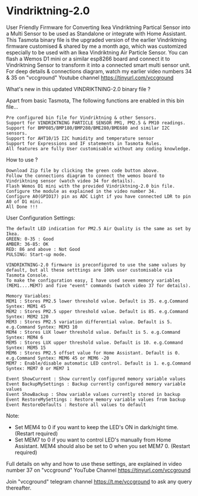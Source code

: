 # Vindriktning-2.0
User Friendly Firmware for Converting Ikea Vindriktning Partical Sensor into a Multi Sensor to be used as Standalone or integrate with Home Assistant.
This Tasmota binary file is the upgraded version of the earlier Vindriktning firmware customised & shared by me a month ago, which was customized especially to be used with an Ikea Vindriktning Air Particle Sensor. You can flash a Wemos D1 mini or a similar esp8266 board and connect it to Vindriktning Sensor to transform it into a connected smart multi sensor unit. For deep details & connections diagram, watch my earlier video numbers 34 & 35 on "vccground" Youtube channel https://tinyurl.com/vccground

What's new in this updated VINDRIKTNING-2.0 binary file ?

Apart from basic Tasmota, The following functions are enabled in this bin file...

    Pre configured bin file for Vindriktning & other Sensors.
    Support for VINDRIKTNING PARTICLE SENSOR PM1, PM2.5 & PM10 readings.
    Support for BMP085/BMP180/BMP280/BME280/BME680 and similar I2C sensors.
    Support for AHT10/15 I2C humidity and temperature sensor
    Support for Expressions and IF statements in Tasmota Rules.
    All features are fully User customisable without any coding knowledge.
   
How to use ?

    Download Zip file by clicking the green code button above.
    Follow the connections diagram to connect the wemos board to Vindriktning sensor (watch video 34 for details).
    Flash Wemos D1 mini with the provided Vindriktning-2.0 bin file.
    Configure the module as explained in the video number 34.
    Configure A0(GPIO17) pin as ADC Light if you have connected LDR to pin A0 of D1 mini.
    All Done !!!
    
User Configuration Settings:
    
    The default LED indication for PM2.5 Air Quality is the same as set by Ikea.
    GREEN: 0-35 : Good
    AMBER: 36-85: OK
    RED: 86 and above : Not Good
    PULSING: Start-up mode.
    
    VINDRIKTNING-2.0 firmware is preconfigured to use the same values by default, but all these setttings are 100% user customisable via Tasmota Console.
    To make the configuration easy, I have used seven memory variables (MEM1....MEM7) and five "event" commands (watch video 37 for details). 
    
    Memory Variables:
    MEM1 : Stores PM2.5 lower threshold value. Default is 35. e.g.Command Syntex: MEM1 45
    MEM2 : Stores PM2.5 upper threshold value. Default is 85. e.g.Command Syntex: MEM2 120
    MEM3 : Stores PM2.5 variation differential value. Default is 5. e.g.Command Syntex: MEM3 10
    MEM4 : Stores LUX lower threshold value. Default is 5. e.g.Command Syntex: MEM4 6
    MEM5 : Stores LUX upper threshold value. Default is 10. e.g.Command Syntex: MEM5 15
    MEM6 : Stores PM2.5 offset value for Home Assistant. Default is 0. e.g.Command Syntex: MEM6 45 or MEM6 -20
    MEM7 : Enable/disable automatic LED control. Default is 1. e.g.Command Syntex: MEM7 0 or MEM7 1 
    
    Event ShowCurrent : Show currently configured memory variable values
    Event BackupMySettings : Backup currently configured memory variable values
    Event ShowBackup : Show variable values currently stored in backup
    Event RestoreMySettings : Restore memory variable values from backup
    Event RestoreDefaults : Restore all values to default

Note:

- Set MEM4 to 0 if you want to keep the LED's ON in dark/night time. (Restart required)
- Set MEM7 to 0 if you want to control LED's manually from Home Assistant. MEM4 should also be set to 0 when you set MEM7 0. (Restart required)

Full details on why and how to use these settings, are explained in video number 37 on "vccground" YouTube Channel https://tinyurl.com/vccground

Join "vccground" telegram channel https://t.me/vccground to ask any query thereafter.
